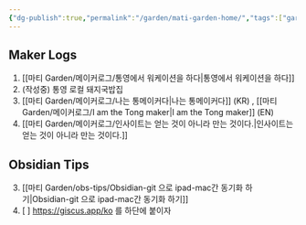 ```yaml
---
{"dg-publish":true,"permalink":"/garden/mati-garden-home/","tags":["gardenEntry"]}
---
```



## Maker Logs 
1. [[마티 Garden/메이커로그/통영에서 워케이션을 하다\|통영에서 워케이션을 하다]]
2. (작성중) 통영 로컬 돼지국밥집 
3. [[마티 Garden/메이커로그/나는 통메이커다\|나는 통메이커다]] (KR) , [[마티 Garden/메이커로그/I am the Tong maker\|I am the Tong maker]] (EN)
4. [[마티 Garden/메이커로그/인사이트는 얻는 것이 아니라 만는 것이다.\|인사이트는 얻는 것이 아니라 만는 것이다.]]


## Obsidian Tips
3. [[마티 Garden/obs-tips/Obsidian-git 으로 ipad-mac간 동기화 하기\|Obsidian-git 으로 ipad-mac간 동기화 하기]]
4. [ ] https://giscus.app/ko 를 하단에 붙이자